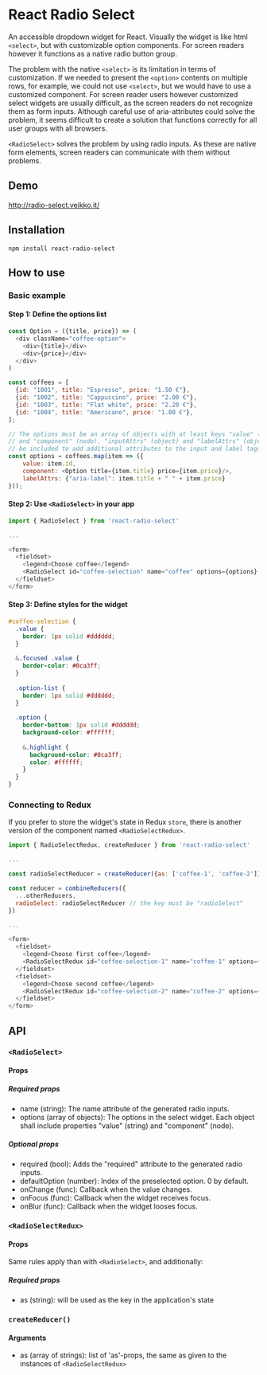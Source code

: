 # React Radio Select

An accessible dropdown widget for React. Visually the widget is like html `<select>`, but with customizable
option components. For screen readers however it functions as a native radio button group.

The problem with the native `<select>` is its limitation in terms of customization. If we needed to present 
the `<option>` contents on multiple rows, for example, we could not use `<select>`, but we would have to use
a customized component. For screen reader users however customized select widgets are usually difficult, as 
the screen readers do not recognize them as form inputs. Although careful use of aria-attributes could solve 
the problem, it seems difficult to create a solution that functions correctly for all user groups with all 
browsers.

`<RadioSelect>` solves the problem by using radio inputs. As these are native form elements, screen readers
can communicate with them without problems.


## Demo
http://radio-select.veikko.it/

## Installation
``` 
npm install react-radio-select  
```

## How to use
### Basic example

#### Step 1: Define the options list
```js
const Option = ({title, price}) => (
  <div className="coffee-option">
    <div>{title}</div>
    <div>{price}</div>
  </div>
)

const coffees = [
  {id: "1001", title: "Espresso", price: "1.50 €"},
  {id: "1002", title: "Cappuccino", price: "2.00 €"},
  {id: "1003", title: "Flat white", price: "2.20 €"},
  {id: "1004", title: "Americano", price: "1.80 €"},
];

// The options must be an array of objects with at least keys "value" (string) 
// and "component" (node). "inputAttrs" (object) and "labelAttrs" (object) may 
// be included to add additional attributes to the input and label tags.
const options = coffees.map(item => ({
    value: item.id,
    component: <Option title={item.title} price={item.price}/>,
    labelAttrs: {"aria-label": item.title + " " + item.price}
}));
```

#### Step 2: Use `<RadioSelect>` in your app

```js
import { RadioSelect } from 'react-radio-select'

...

<form>
  <fieldset>
    <legend>Choose coffee</legend>
    <RadioSelect id="coffee-selection" name="coffee" options={options} />
  </fieldset>
</form>
```

#### Step 3: Define styles for the widget

```scss
#coffee-selection {
  .value {
    border: 1px solid #dddddd;
  }
  
  &.focused .value {
    border-color: #0ca3ff;
  }
  
  .option-list {
    border: 1px solid #dddddd;
  }
  
  .option {
    border-bottom: 1px solid #dddddd;
    background-color: #ffffff;
    
    &.highlight {
      background-color: #0ca3ff;
      color: #ffffff;
    }
  }
}
```


### Connecting to Redux
If you prefer to store the widget's state in Redux `store`, there is another version of the component 
named `<RadioSelectRedux>`.

```js
import { RadioSelectRedux, createReducer } from 'react-radio-select'

...

const radioSelectReducer = createReducer({as: ['coffee-1', 'coffee-2']});

const reducer = combineReducers({
  ...otherReducers,
  radioSelect: radioSelectReducer // the key must be "radioSelect"
})

...

<form>
  <fieldset>
    <legend>Choose first coffee</legend>
    <RadioSelectRedux id="coffee-selection-1" name="coffee-1" options={options} />
  </fieldset>
  <fieldset>
    <legend>Choose second coffee</legend>
    <RadioSelectRedux id="coffee-selection-2" name="coffee-2" options={options} />
  </fieldset>
</form>
```

## API

### `<RadioSelect>`

#### Props
##### Required props
- name (string): The name attribute of the generated radio inputs.
- options (array of objects): The options in the select widget. Each object shall include properties "value" (string) and "component" (node).

##### Optional props
- required (bool): Adds the "required" attribute to the generated radio inputs. 
- defaultOption (number): Index of the preselected option. 0 by default.
- onChange (func): Callback when the value changes.
- onFocus (func): Callback when the widget receives focus.
- onBlur (func): Callback when the widget looses focus.

### `<RadioSelectRedux>`

#### Props
Same rules apply than with `<RadioSelect>`, and additionally:

##### Required props
- as (string): will be used as the key in the application's state

### `createReducer()`
#### Arguments
- as (array of strings): list of 'as'-props, the same as given to the instances of `<RadioSelectRedux>`